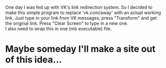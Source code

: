 One day I was fed up with VK's link redirection system. So I decided to make this simple program to replace 'vk.com/away' with an actual working link.
Just type in your link from VK messages, press "Transform" and get the original link. Press "Clear Screen" to type in a new one. <br/>
I also need to wrap this in one (mb executable) file.
# Maybe someday I'll make a site out of this idea...
